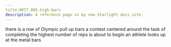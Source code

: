 ```yaml
---
title:0077.005.high-bars
description: A reference page in my new Starlight docs site.
---
```

there is a row of Olympic pull up bars 
a contest centered around the task of completing the highest number of reps is about to begin
an athlete looks up at the metal bars
